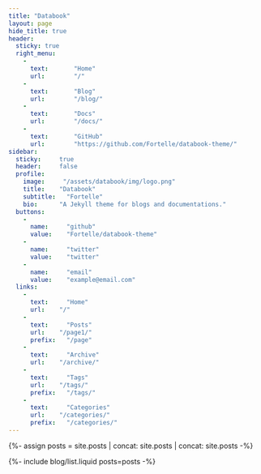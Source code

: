 ```yaml
---
title: "Databook"
layout: page
hide_title: true
header:
  sticky: true
  right_menu:
    -
      text:       "Home"
      url:        "/"
    -
      text:       "Blog"
      url:        "/blog/"
    -
      text:       "Docs"
      url:        "/docs/"
    -
      text:       "GitHub"
      url:        "https://github.com/Fortelle/databook-theme/"
sidebar:
  sticky:     true
  header:     false
  profile:
    image:     "/assets/databook/img/logo.png"
    title:    "Databook"
    subtitle:   "Fortelle"
    bio:      "A Jekyll theme for blogs and documentations."
  buttons:
    -
      name:     "github"
      value:    "Fortelle/databook-theme"
    -
      name:     "twitter"
      value:    "twitter"
    -
      name:     "email"
      value:    "example@email.com"
  links:
    -
      text:     "Home"
      url:    "/"
    -
      text:     "Posts"
      url:    "/page1/"
      prefix:   "/page"
    -
      text:     "Archive"
      url:    "/archive/"
    -
      text:     "Tags"
      url:    "/tags/"
      prefix:   "/tags/"
    -
      text:     "Categories"
      url:    "/categories/"
      prefix:   "/categories/"
---
```


{%- assign posts = site.posts | concat: site.posts | concat: site.posts -%}

{%- include blog/list.liquid posts=posts -%}
